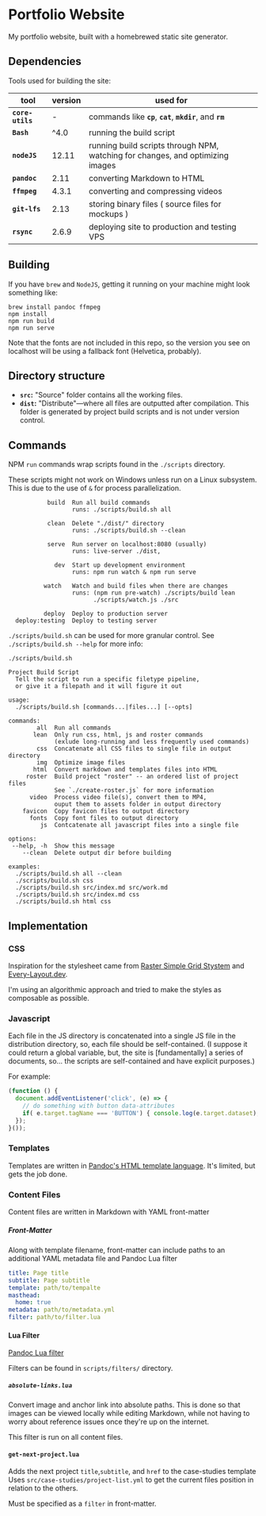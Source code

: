 # Portfolio Website
My portfolio website, built with a homebrewed static site generator.

## Dependencies
Tools used for building the site:

| tool             | version | used for                                                                       |
| ---              | ---     | --                                                                             |
| **`core-utils`** | -       | commands like **`cp`**, **`cat`**, **`mkdir`**, and **`rm`**                   |
| **`Bash`**       | ^4.0    | running the build script                                                       |
| **`nodeJS`**     | 12.11   | running build scripts through NPM, watching for changes, and optimizing images |
| **`pandoc`**     | 2.11    | converting Markdown to HTML                                                    |
| **`ffmpeg`**     | 4.3.1   | converting and compressing videos                                              |
| **`git-lfs`**    | 2.13    | storing binary files ( source files for mockups )                              |
| **`rsync`**      | 2.6.9   | deploying site to production and testing VPS                                   |

## Building
If you have `brew` and `NodeJS`, getting it running on your machine might look something like:

```
brew install pandoc ffmpeg
npm install
npm run build
npm run serve
```

Note that the fonts are not included in this repo, so the version you see on localhost will be using a fallback font (Helvetica, probably).

## Directory structure
- **`src`:**  "Source" folder contains all the working files.
- **`dist`:** "Distribute"—where all files are outputted after compilation. This folder is generated by project build scripts and is not under version control.

## Commands
NPM `run` commands wrap scripts found in the `./scripts` directory.

These scripts might not work on Windows unless run on a Linux subsystem. This is due to the use of `&` for process parallelization.

```
           build  Run all build commands  
                  runs: ./scripts/build.sh all

           clean  Delete "./dist/" directory 
                  runs: ./scripts/build.sh --clean

           serve  Run server on localhost:8080 (usually)
                  runs: live-server ./dist,

             dev  Start up development environment 
                  runs: npm run watch & npm run serve

          watch   Watch and build files when there are changes
                  runs: (npm run pre-watch) ./scripts/build lean
                        ./scripts/watch.js ./src

          deploy  Deploy to production server
  deploy:testing  Deploy to testing server
```

`./scripts/build.sh` can be used for more granular control. See `./scripts/build.sh --help` for more info:

```
./scripts/build.sh

Project Build Script
  Tell the script to run a specific filetype pipeline,
  or give it a filepath and it will figure it out

usage: 
  ./scripts/build.sh [commands...|files...] [--opts]

commands:
        all  Run all commands
       lean  Only run css, html, js and roster commands 
             (exlude long-running and less frequently used commands)
        css  Concatenate all CSS files to single file in output directory
        img  Optimize image files
       html  Convert markdown and templates files into HTML
     roster  Build project "roster" -- an ordered list of project files
             See `./create-roster.js` for more information
      video  Process video file(s), convert them to MP4,
             ouput them to assets folder in output directory 
    favicon  Copy favicon files to output directory
      fonts  Copy font files to output directory
         js  Contcatenate all javascript files into a single file
    
options:
 --help, -h  Show this message
    --clean  Delete output dir before building 

examples:
  ./scripts/build.sh all --clean
  ./scripts/build.sh css 
  ./scripts/build.sh src/index.md src/work.md
  ./scripts/build.sh src/index.md css
  ./scripts/build.sh html css
```


## Implementation
### CSS
Inspiration for the stylesheet came from [Raster Simple Grid Stystem](https://rsms.me/raster/) and [Every-Layout.dev](https://every-layout.dev/).

I'm using an algorithmic approach and tried to make the styles as composable as possible.

<!--
TODO: record subgrid work-around?

#### Subgrid workaround

```css
.subgrid {
}
```
-->


### Javascript
Each file in the JS directory is concatenated into a single JS file in the distribution directory, so, each file should be self-contained. (I suppose it could return a global variable, but, the site is [fundamentally] a series of documents, so... the scripts are self-contained and have explicit purposes.)

For example:
```js
(function () {
  document.addEventListener('click', (e) => {
    // do something with button data-attributes
    if( e.target.tagName === 'BUTTON') { console.log(e.target.dataset); }
  });
}());
```

### Templates
Templates are written in [Pandoc's HTML template language](https://pandoc.org/MANUAL.html#templates). It's limited, but gets the job done.

### Content Files
Content files are written in Markdown with YAML front-matter

##### Front-Matter
Along with template filename, front-matter can include paths to an additional YAML metadata file and Pandoc Lua filter

```yaml
title: Page title
subtitle: Page subtitle
template: path/to/tempalte
masthead:
  home: true
metadata: path/to/metadata.yml
filter: path/to/filter.lua
```

#### Lua Filter
[Pandoc Lua filter](https://pandoc.org/lua-filters.html)

Filters can be found in `scripts/filters/` directory. 

##### `absolute-links.lua`
Convert image and anchor link into absolute paths.  This is done so that images can be viewed locally while editing Markdown, while not having to worry about reference issues once they're up on the internet.

This filter is run on all content files.

#### `get-next-project.lua`
Adds the next project `title`,`subtitle`, and `href` to the case-studies template
Uses `src/case-studies/project-list.yml` to get the current files position in relation to the others.

Must be specified as a `filter` in front-matter. 

<!--
### Collections
Running `./scripts/create-project-list.js` will iterate through all projects in `src/case-studies` and create a new site file and YAML data file to be used by Pand
--
